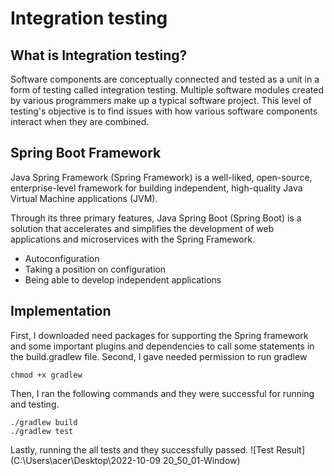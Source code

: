 # Integration testing 
## What is Integration testing?
Software components are conceptually connected and tested as a unit in a form of testing called integration testing. Multiple software modules created by various programmers make up a typical software project. This level of testing's objective is to find issues with how various software components interact when they are combined.

## Spring Boot Framework
Java Spring Framework (Spring Framework) is a well-liked, open-source, enterprise-level framework for building independent, high-quality Java Virtual Machine applications (JVM).

Through its three primary features, Java Spring Boot (Spring Boot) is a solution that accelerates and simplifies the development of web applications and microservices with the Spring Framework.
* Autoconfiguration
* Taking a position on configuration
* Being able to develop independent applications

## Implementation 
First, I downloaded need packages for supporting the Spring framework and some important plugins and dependencies to call some statements in the build.gradlew file.
Second, I gave needed permission to run gradlew 
```
chmod +x gradlew 
```
Then, I ran the following commands and they were successful for running and testing.
```
./gradlew build
./gradlew test
```
Lastly, running the all tests and they successfully passed.
![Test Result](C:\Users\acer\Desktop\2022-10-09 20_50_01-Window)

